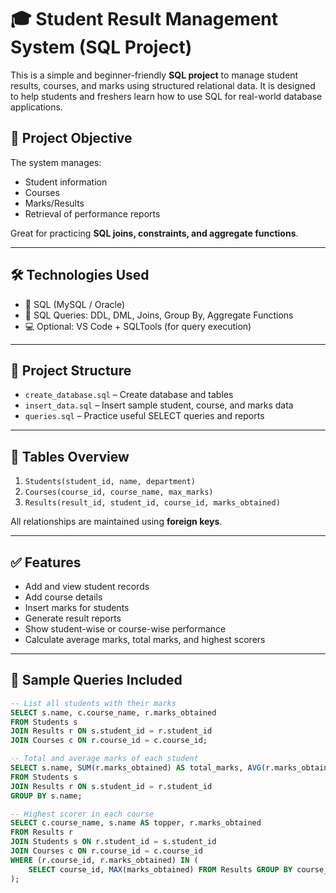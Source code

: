 # 🎓 Student Result Management System (SQL Project)

This is a simple and beginner-friendly **SQL project** to manage student results, courses, and marks using structured relational data. It is designed to help students and freshers learn how to use SQL for real-world database applications.

## 📌 Project Objective

The system manages:
- Student information
- Courses
- Marks/Results
- Retrieval of performance reports

Great for practicing **SQL joins, constraints, and aggregate functions**.

---

## 🛠️ Technologies Used

- 💾 SQL (MySQL / Oracle)
- 🧠 SQL Queries: DDL, DML, Joins, Group By, Aggregate Functions
- 💻 Optional: VS Code + SQLTools (for query execution)

---

## 📁 Project Structure

- `create_database.sql` – Create database and tables
- `insert_data.sql` – Insert sample student, course, and marks data
- `queries.sql` – Practice useful SELECT queries and reports

---

## 📂 Tables Overview

1. `Students(student_id, name, department)`
2. `Courses(course_id, course_name, max_marks)`
3. `Results(result_id, student_id, course_id, marks_obtained)`

All relationships are maintained using **foreign keys**.

---

## ✅ Features

- Add and view student records
- Add course details
- Insert marks for students
- Generate result reports
- Show student-wise or course-wise performance
- Calculate average marks, total marks, and highest scorers

---

## 🧪 Sample Queries Included

```sql
-- List all students with their marks
SELECT s.name, c.course_name, r.marks_obtained
FROM Students s
JOIN Results r ON s.student_id = r.student_id
JOIN Courses c ON r.course_id = c.course_id;

-- Total and average marks of each student
SELECT s.name, SUM(r.marks_obtained) AS total_marks, AVG(r.marks_obtained) AS average
FROM Students s
JOIN Results r ON s.student_id = r.student_id
GROUP BY s.name;

-- Highest scorer in each course
SELECT c.course_name, s.name AS topper, r.marks_obtained
FROM Results r
JOIN Students s ON r.student_id = s.student_id
JOIN Courses c ON r.course_id = c.course_id
WHERE (r.course_id, r.marks_obtained) IN (
    SELECT course_id, MAX(marks_obtained) FROM Results GROUP BY course_id
);
